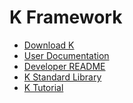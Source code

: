 K Framework
===========

-   [Download K](https://github.com/kframework/k/releases/latest)
-   [User Documentation](pending-documentation.md)
-   [Developer README](README.html)
-   [K Standard Library](builtin/README.html)
-   [K Tutorial](tutorial/README.html)
